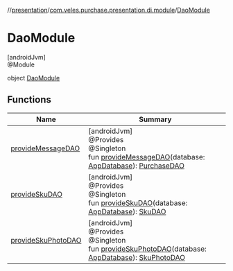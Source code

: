 //[presentation](../../../index.md)/[com.veles.purchase.presentation.di.module](../index.md)/[DaoModule](index.md)

# DaoModule

[androidJvm]\
@Module

object [DaoModule](index.md)

## Functions

| Name | Summary |
|---|---|
| [provideMessageDAO](provide-message-d-a-o.md) | [androidJvm]<br>@Provides<br>@Singleton<br>fun [provideMessageDAO](provide-message-d-a-o.md)(database: [AppDatabase](../../../../data/data/com.veles.purchase.data.room/-app-database/index.md)): [PurchaseDAO](../../../../data/data/com.veles.purchase.data.room.dao/-purchase-d-a-o/index.md) |
| [provideSkuDAO](provide-sku-d-a-o.md) | [androidJvm]<br>@Provides<br>@Singleton<br>fun [provideSkuDAO](provide-sku-d-a-o.md)(database: [AppDatabase](../../../../data/data/com.veles.purchase.data.room/-app-database/index.md)): [SkuDAO](../../../../data/data/com.veles.purchase.data.room.dao/-sku-d-a-o/index.md) |
| [provideSkuPhotoDAO](provide-sku-photo-d-a-o.md) | [androidJvm]<br>@Provides<br>@Singleton<br>fun [provideSkuPhotoDAO](provide-sku-photo-d-a-o.md)(database: [AppDatabase](../../../../data/data/com.veles.purchase.data.room/-app-database/index.md)): [SkuPhotoDAO](../../../../data/data/com.veles.purchase.data.room.dao/-sku-photo-d-a-o/index.md) |
